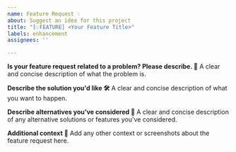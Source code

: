 ```yaml
---
name: Feature Request 💡
about: Suggest an idea for this project
title: "[💡FEATURE] <Your Feature Title>"
labels: enhancement
assignees: ''

---
```


**Is your feature request related to a problem? Please describe. 📝**
A clear and concise description of what the problem is.

**Describe the solution you'd like 🛠️**
A clear and concise description of what you want to happen.

**Describe alternatives you've considered 🔄**
A clear and concise description of any alternative solutions or features you've considered.

**Additional context 💬**
Add any other context or screenshots about the feature request here.